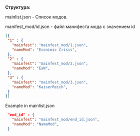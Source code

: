 **Структура:**

  mainlist.json - Список модов.

  manifest_mod/id.json - файл манифеста мода с значением id

```json
[{ 
 "1" : {
   "mainfest": "mainfest_mod/1.json",
   "nameMod": "Econimic Crisis", 
 },
 "2" : {
   "mainfest": "mainfest_mod/2.json",
   "nameMod": "EaW", 
 },
 "3" : {
   "mainfest": "mainfest_mod/3.json",
   "nameMod": "KaiserReich", 
 }
}]
```

Example in mainlist.json
```json
 "end_id" : {
   "mainfest": "mainfest_mod/end_id.json",
   "nameMod": "NameMod", 
 }
